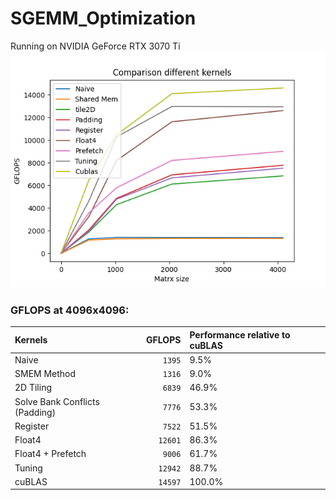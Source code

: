 # SGEMM_Optimization
Running on NVIDIA GeForce RTX 3070 Ti
![](plot.png)

### GFLOPS at 4096x4096:
<!-- benchmark_results -->
| Kernels                              |  GFLOPS  | Performance relative to cuBLAS |
|:-------------------------------------|---------:|:-------------------------------|
| Naive                                |   `1395` | 9.5%                           |
| SMEM Method                          |   `1316` | 9.0%                           |
| 2D Tiling                            |  `6839`  | 46.9%                          |
| Solve Bank Conflicts (Padding)       |  `7776`  | 53.3%                          |
| Register                             | `7522`   | 51.5%                          |
| Float4                               | `12601`  | 86.3%                          |
| Float4 + Prefetch                    | `9006`   | 61.7%                          |
| Tuning                               | `12942`  | 88.7%                          |
| cuBLAS                               | `14597`  | 100.0%                         |
<!-- benchmark_results -->
